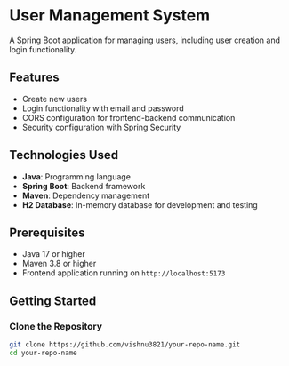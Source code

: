 # User Management System

A Spring Boot application for managing users, including user creation and login functionality.

## Features

- Create new users
- Login functionality with email and password
- CORS configuration for frontend-backend communication
- Security configuration with Spring Security

## Technologies Used

- **Java**: Programming language
- **Spring Boot**: Backend framework
- **Maven**: Dependency management
- **H2 Database**: In-memory database for development and testing

## Prerequisites

- Java 17 or higher
- Maven 3.8 or higher
- Frontend application running on `http://localhost:5173`

## Getting Started

### Clone the Repository

```bash
git clone https://github.com/vishnu3821/your-repo-name.git
cd your-repo-name
